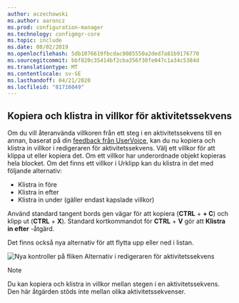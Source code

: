 ```yaml
---
author: aczechowski
ms.author: aaroncz
ms.prod: configuration-manager
ms.technology: configmgr-core
ms.topic: include
ms.date: 08/02/2019
ms.openlocfilehash: 5db1076619fbcdac8085550a2ded7a81b9176770
ms.sourcegitcommit: bbf820c35414bf2cba356f30fe047c1a34c5384d
ms.translationtype: MT
ms.contentlocale: sv-SE
ms.lasthandoff: 04/21/2020
ms.locfileid: "81716049"
---
```

## <a name="copy-and-paste-task-sequence-conditions"></a><a name="bkmk_tscondition"></a>Kopiera och klistra in villkor för aktivitetssekvens

<!-- 4621098 -->
Om du vill återanvända villkoren från ett steg i en aktivitetssekvens till en annan, baserat på din [feedback från UserVoice](https://configurationmanager.uservoice.com/forums/300492-ideas/suggestions/31606324-allow-us-to-move-task-sequence-step-conditions), kan du nu kopiera och klistra in villkor i redigeraren för aktivitetssekvens. Välj ett villkor för att klippa ut eller kopiera det. Om ett villkor har underordnade objekt kopieras hela blocket. Om det finns ett villkor i Urklipp kan du klistra in det med följande alternativ:

- Klistra in före
- Klistra in efter
- Klistra in under (gäller endast kapslade villkor)

Använd standard tangent bords gen vägar för att kopiera (**CTRL** + **+ C**) och klipp ut (**CTRL** + **X**). Standard kortkommandot för **CTRL** + **V** gör att **Klistra in efter** -åtgärd.

Det finns också nya alternativ för att flytta upp eller ned i listan.

![Nya kontroller på fliken Alternativ i redigeraren för aktivitetssekvens](../../media/4621098-copy-paste-ts-condition.png)

> [!Note]  
> Du kan kopiera och klistra in villkor mellan stegen i en aktivitetssekvens. Den här åtgärden stöds inte mellan olika aktivitetssekvenser.
